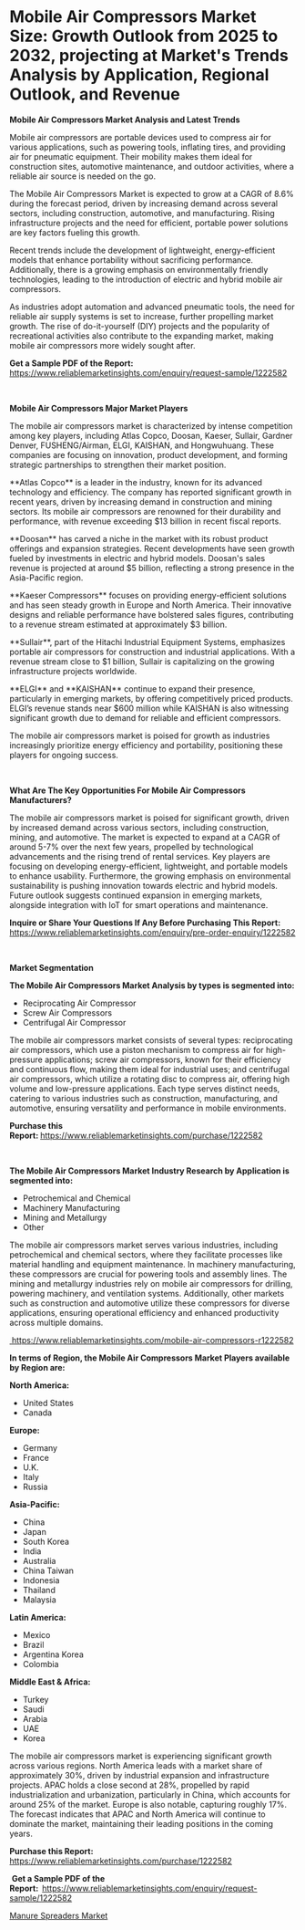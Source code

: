 <p><h1>Mobile Air Compressors Market Size: Growth Outlook from 2025 to 2032, projecting at Market's Trends Analysis by Application, Regional Outlook, and Revenue</h1></p><p><strong>Mobile Air Compressors Market Analysis and Latest Trends</strong></p>
<p><p>Mobile air compressors are portable devices used to compress air for various applications, such as powering tools, inflating tires, and providing air for pneumatic equipment. Their mobility makes them ideal for construction sites, automotive maintenance, and outdoor activities, where a reliable air source is needed on the go.</p><p>The Mobile Air Compressors Market is expected to grow at a CAGR of 8.6% during the forecast period, driven by increasing demand across several sectors, including construction, automotive, and manufacturing. Rising infrastructure projects and the need for efficient, portable power solutions are key factors fueling this growth. </p><p>Recent trends include the development of lightweight, energy-efficient models that enhance portability without sacrificing performance. Additionally, there is a growing emphasis on environmentally friendly technologies, leading to the introduction of electric and hybrid mobile air compressors. </p><p>As industries adopt automation and advanced pneumatic tools, the need for reliable air supply systems is set to increase, further propelling market growth. The rise of do-it-yourself (DIY) projects and the popularity of recreational activities also contribute to the expanding market, making mobile air compressors more widely sought after.</p></p>
<p><strong>Get a Sample PDF of the Report:&nbsp;</strong> <a href="https://www.reliablemarketinsights.com/enquiry/request-sample/1222582?utm_campaign=3320&utm_medium=2&utm_source=Github&utm_content=ia&utm_term=08042025&utm_id=mobile-air-compressors">https://www.reliablemarketinsights.com/enquiry/request-sample/1222582</a></p>
<p>&nbsp;</p>
<p><strong>Mobile Air Compressors Major Market Players</strong></p>
<p><p>The mobile air compressors market is characterized by intense competition among key players, including Atlas Copco, Doosan, Kaeser, Sullair, Gardner Denver, FUSHENG/Airman, ELGI, KAISHAN, and Hongwuhuang. These companies are focusing on innovation, product development, and forming strategic partnerships to strengthen their market position.</p><p>**Atlas Copco** is a leader in the industry, known for its advanced technology and efficiency. The company has reported significant growth in recent years, driven by increasing demand in construction and mining sectors. Its mobile air compressors are renowned for their durability and performance, with revenue exceeding $13 billion in recent fiscal reports.</p><p>**Doosan** has carved a niche in the market with its robust product offerings and expansion strategies. Recent developments have seen growth fueled by investments in electric and hybrid models. Doosan's sales revenue is projected at around $5 billion, reflecting a strong presence in the Asia-Pacific region.</p><p>**Kaeser Compressors** focuses on providing energy-efficient solutions and has seen steady growth in Europe and North America. Their innovative designs and reliable performance have bolstered sales figures, contributing to a revenue stream estimated at approximately $3 billion.</p><p>**Sullair**, part of the Hitachi Industrial Equipment Systems, emphasizes portable air compressors for construction and industrial applications. With a revenue stream close to $1 billion, Sullair is capitalizing on the growing infrastructure projects worldwide.</p><p>**ELGI** and **KAISHAN** continue to expand their presence, particularly in emerging markets, by offering competitively priced products. ELGI’s revenue stands near $600 million while KAISHAN is also witnessing significant growth due to demand for reliable and efficient compressors.</p><p>The mobile air compressors market is poised for growth as industries increasingly prioritize energy efficiency and portability, positioning these players for ongoing success.</p></p>
<p>&nbsp;</p>
<p><strong>What Are The Key Opportunities For Mobile Air Compressors Manufacturers?</strong></p>
<p><p>The mobile air compressors market is poised for significant growth, driven by increased demand across various sectors, including construction, mining, and automotive. The market is expected to expand at a CAGR of around 5-7% over the next few years, propelled by technological advancements and the rising trend of rental services. Key players are focusing on developing energy-efficient, lightweight, and portable models to enhance usability. Furthermore, the growing emphasis on environmental sustainability is pushing innovation towards electric and hybrid models. Future outlook suggests continued expansion in emerging markets, alongside integration with IoT for smart operations and maintenance.</p></p>
<p><strong>Inquire or Share Your Questions If Any Before Purchasing This Report:</strong> <a href="https://www.reliablemarketinsights.com/enquiry/pre-order-enquiry/1222582?utm_campaign=3320&utm_medium=2&utm_source=Github&utm_content=ia&utm_term=08042025&utm_id=mobile-air-compressors">https://www.reliablemarketinsights.com/enquiry/pre-order-enquiry/1222582</a></p>
<p>&nbsp;</p>
<p><strong>Market Segmentation</strong></p>
<p><strong>The Mobile Air Compressors Market Analysis by types is segmented into:</strong></p>
<p><ul><li>Reciprocating Air Compressor</li><li>Screw Air Compressors</li><li>Centrifugal Air Compressor</li></ul></p>
<p><p>The mobile air compressors market consists of several types: reciprocating air compressors, which use a piston mechanism to compress air for high-pressure applications; screw air compressors, known for their efficiency and continuous flow, making them ideal for industrial uses; and centrifugal air compressors, which utilize a rotating disc to compress air, offering high volume and low-pressure applications. Each type serves distinct needs, catering to various industries such as construction, manufacturing, and automotive, ensuring versatility and performance in mobile environments.</p></p>
<p><strong>Purchase this Report:&nbsp;</strong><a href="https://www.reliablemarketinsights.com/purchase/1222582?utm_campaign=3320&utm_medium=2&utm_source=Github&utm_content=ia&utm_term=08042025&utm_id=mobile-air-compressors">https://www.reliablemarketinsights.com/purchase/1222582</a></p>
<p>&nbsp;</p>
<p><strong>The Mobile Air Compressors Market Industry Research by Application is segmented into:</strong></p>
<p><ul><li>Petrochemical and Chemical</li><li>Machinery Manufacturing</li><li>Mining and Metallurgy</li><li>Other</li></ul></p>
<p><p>The mobile air compressors market serves various industries, including petrochemical and chemical sectors, where they facilitate processes like material handling and equipment maintenance. In machinery manufacturing, these compressors are crucial for powering tools and assembly lines. The mining and metallurgy industries rely on mobile air compressors for drilling, powering machinery, and ventilation systems. Additionally, other markets such as construction and automotive utilize these compressors for diverse applications, ensuring operational efficiency and enhanced productivity across multiple domains.</p></p>
<p><a href="https://www.reliablemarketinsights.com/mobile-air-compressors-r1222582?utm_campaign=3320&utm_medium=2&utm_source=Github&utm_content=ia&utm_term=08042025&utm_id=mobile-air-compressors">&nbsp;https://www.reliablemarketinsights.com/mobile-air-compressors-r1222582</a></p>
<p><strong>In terms of Region, the Mobile Air Compressors Market Players available by Region are:</strong></p>
<p>
    <p> <strong> North America: </strong>
        <ul>
            <li>United States</li>
            <li>Canada</li>
        </ul>
        </p> 
    <p> <strong> Europe: </strong>
        <ul>
            <li>Germany</li>
            <li>France</li>
            <li>U.K.</li>
            <li>Italy</li>
            <li>Russia</li>
        </ul>
        </p> 
    <p> <strong> Asia-Pacific: </strong>
        <ul>
            <li>China</li>
            <li>Japan</li>
            <li>South Korea</li>
            <li>India</li>
            <li>Australia</li>
            <li>China Taiwan</li>
            <li>Indonesia</li>
            <li>Thailand</li>
            <li>Malaysia</li>
        </ul>
        </p> 
    <p> <strong> Latin America: </strong>
        <ul>
            <li>Mexico</li>
            <li>Brazil</li>
            <li>Argentina Korea</li>
            <li>Colombia</li>
        </ul>
        </p> 
    <p> <strong> Middle East & Africa: </strong>
        <ul>
            <li>Turkey</li>
            <li>Saudi</li>
            <li>Arabia</li>
            <li>UAE</li>
            <li>Korea</li>
        </ul>
    </p>
    </p>
<p><p>The mobile air compressors market is experiencing significant growth across various regions. North America leads with a market share of approximately 30%, driven by industrial expansion and infrastructure projects. APAC holds a close second at 28%, propelled by rapid industrialization and urbanization, particularly in China, which accounts for around 25% of the market. Europe is also notable, capturing roughly 17%. The forecast indicates that APAC and North America will continue to dominate the market, maintaining their leading positions in the coming years.</p></p>
<p><strong>Purchase this Report: </strong><a href="https://www.reliablemarketinsights.com/purchase/1222582?utm_campaign=3320&utm_medium=2&utm_source=Github&utm_content=ia&utm_term=08042025&utm_id=mobile-air-compressors">https://www.reliablemarketinsights.com/purchase/1222582</a></p>
<p>&nbsp;<strong>Get a Sample PDF of the Report:&nbsp;&nbsp;</strong><a href="https://www.reliablemarketinsights.com/enquiry/request-sample/1222582?utm_campaign=3320&utm_medium=2&utm_source=Github&utm_content=ia&utm_term=08042025&utm_id=mobile-air-compressors">https://www.reliablemarketinsights.com/enquiry/request-sample/1222582</a></p>
<p><strong></strong></p>
<p><p><a href="https://github.com/nontoengolo/Market-Research-Report-List-1/blob/main/manure-spreaders-market.md?utm_campaign=3320&utm_medium=2&utm_source=Github&utm_content=ia&utm_term=08042025&utm_id=mobile-air-compressors">Manure Spreaders Market</a></p></p>